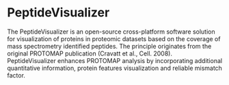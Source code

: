 # PeptideVisualizer
The PeptideVisualizer is an open-source cross-platform software solution for visualization of proteins in proteomic datasets based on the coverage of mass spectrometry identified peptides.
The principle originates from the original PROTOMAP publication (Cravatt et al., Cell. 2008). PeptideVisualizer enhances PROTOMAP analysis by incorporating additional quantitative information, protein features visualization and reliable mismatch factor.
